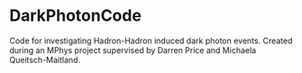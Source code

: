 # DarkPhotonCode
Code for investigating Hadron-Hadron induced dark photon events. Created during an MPhys project supervised by Darren Price and Michaela Queitsch-Maitland.
